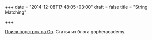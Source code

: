 +++
date = "2014-12-08T17:48:05+03:00"
draft = false
title = "String Matching"

+++

<p><a href="http://blog.gopheracademy.com/advent-2014/string-matching/">Поиск подстрок на Go</a>. Статья из блога&nbsp;gopheracademy.</p>

